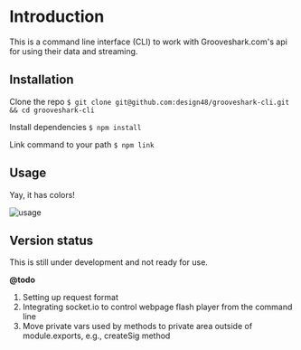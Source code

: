 # Introduction

This is a command line interface (CLI) to work with Grooveshark.com's api for using their data and streaming.

## Installation

Clone the repo
`$ git clone git@github.com:design48/grooveshark-cli.git && cd grooveshark-cli`

Install dependencies
`$ npm install`

Link command to your path
`$ npm link`


## Usage

Yay, it has colors!

![usage](http://content.screencast.com/users/User48/folders/Jing/media/a5cbde98-dfa6-4e56-a1a7-1acdec01b23c/00000083.png)


## Version status

This is still under development and not ready for use.

**@todo**

1. Setting up request format
2. Integrating socket.io to control webpage flash player from the command line
3. Move private vars used by methods to private area outside of module.exports, e.g., createSig method

